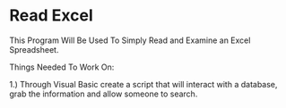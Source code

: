 # Read Excel


This Program Will Be Used To Simply Read and Examine an Excel Spreadsheet.

Things Needed To Work On:

 1.) Through Visual Basic create a script that will interact with a database, grab the information and allow someone to search. 
